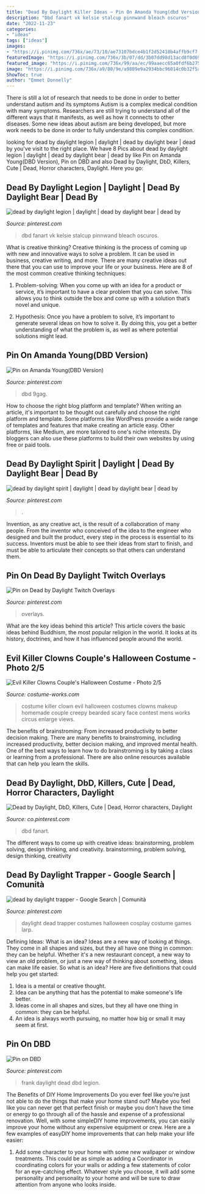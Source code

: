 ```yaml
---
title: "Dead By Daylight Killer Ideas ~ Pin On Amanda Young(dbd Version)"
description: "Dbd fanart vk kelsie stalcup pinnwand bleach oscuros"
date: "2022-11-23"
categories:
- "ideas"
tags: ["ideas"]
images:
- "https://i.pinimg.com/736x/ae/73/10/ae73107bdce4b1f2d52418b4affb9cf7.jpg"
featuredImage: "https://i.pinimg.com/736x/3b/07/dd/3b07dd98d13acd8f0d69f09f2ed4c097.jpg"
featured_image: "https://i.pinimg.com/736x/99/aa/ec/99aaecc65a0fdf6b27550de5f4112bbb.jpg"
image: "https://i.pinimg.com/736x/a9/80/9e/a9809e9a2934bbc96014c0b32f5afe0e.jpg"
ShowToc: true
author: "Emmet Donnelly"
---
```



There is still a lot of research that needs to be done in order to better understand autism and its symptoms
Autism is a complex medical condition with many symptoms. Researchers are still trying to understand all of the different ways that it manifests, as well as how it connects to other diseases. Some new ideas about autism are being developed, but more work needs to be done in order to fully understand this complex condition.

	

		
looking for dead by daylight legion | daylight | dead by daylight bear | dead by you've visit to the right place. We have 8 Pics about dead by daylight legion | daylight | dead by daylight bear | dead by like Pin on Amanda Young(DBD Version), Pin on DBD and also Dead by Daylight, DbD, Killers, Cute | Dead, Horror characters, Daylight. Here you go:
		
    
## Dead By Daylight Legion | Daylight | Dead By Daylight Bear | Dead By

<img loading=lazy src="https://i.pinimg.com/736x/f3/5f/b9/f35fb93980ce5d9a857d44584b01b008.jpg" onerror="this.onerror=null;this.src='https://tse1.mm.bing.net/th?id=OIP.eqOHEGck-g_MIXrT7m0kcQAAAA&amp;pid=15.1';" alt="dead by daylight legion | daylight | dead by daylight bear | dead by">

_Source: pinterest.com_

>dbd fanart vk kelsie stalcup pinnwand bleach oscuros. 

	

What is creative thinking?
Creative thinking is the process of coming up with new and innovative ways to solve a problem. It can be used in business, creative writing, and more. There are many creative ideas out there that you can use to improve your life or your business. Here are 8 of the most common creative thinking techniques:
1. Problem-solving: When you come up with an idea for a product or service, it’s important to have a clear problem that you can solve. This allows you to think outside the box and come up with a solution that’s novel and unique.

2. Hypothesis: Once you have a problem to solve, it’s important to generate several ideas on how to solve it. By doing this, you get a better understanding of what the problem is, as well as where potential solutions might lead.

    
## Pin On Amanda Young(DBD Version)

<img loading=lazy src="https://i.pinimg.com/736x/d5/3f/d4/d53fd4727c3334abd571b6c671fafef3.jpg" onerror="this.onerror=null;this.src='https://tse1.mm.bing.net/th?id=OIP.NQBJlgOpYwX0aOZwo1qlHwHaL6&amp;pid=15.1';" alt="Pin on Amanda Young(DBD Version)">

_Source: pinterest.com_

>dbd 9gag. 

	

How to choose the right blog platform and template?
When writing an article, it's important to be thought out carefully and choose the right platform and template. Some platforms like WordPress provide a wide range of templates and features that make creating an article easy. Other platforms, like Medium, are more tailored to one's niche interests. Diy bloggers can also use these platforms to build their own websites by using free or paid tools.

    
## Dead By Daylight Spirit | Daylight | Dead By Daylight Bear | Dead By

<img loading=lazy src="https://i.pinimg.com/736x/3b/07/dd/3b07dd98d13acd8f0d69f09f2ed4c097.jpg" onerror="this.onerror=null;this.src='https://tse4.mm.bing.net/th?id=OIP.GP4eVEXjtJZ3AqxAD9leKAHaKV&amp;pid=15.1';" alt="dead by daylight spirit | daylight | dead by daylight bear | dead by">

_Source: pinterest.com_

>. 

	

Invention, as any creative act, is the result of a collaboration of many people. From the inventor who conceived of the idea to the engineer who designed and built the product, every step in the process is essential to its success. Inventors must be able to see their ideas from start to finish, and must be able to articulate their concepts so that others can understand them.

    
## Pin On Dead By Daylight Twitch Overlays

<img loading=lazy src="https://i.pinimg.com/736x/a9/80/9e/a9809e9a2934bbc96014c0b32f5afe0e.jpg" onerror="this.onerror=null;this.src='https://tse3.mm.bing.net/th?id=OIP.4oU2Gt2iUjKMEduAGp3qVgHaEK&amp;pid=15.1';" alt="Pin on Dead by Daylight Twitch Overlays">

_Source: pinterest.com_

>overlays. 

	

What are the key ideas behind this article?
This article covers the basic ideas behind Buddhism, the most popular religion in the world. It looks at its history, doctrines, and how it has influenced people around the world.

    
## Evil Killer Clowns Couple&#039;s Halloween Costume - Photo 2/5

<img loading=lazy src="http://photos.costume-works.com/full/evil_killer_clowns1.jpg" onerror="this.onerror=null;this.src='https://tse1.mm.bing.net/th?id=OIP.w2BT4zn7dzNRJRDP4FYxPQHaNK&amp;pid=15.1';" alt="Evil Killer Clowns Couple&#039;s Halloween Costume - Photo 2/5">

_Source: costume-works.com_

>costume killer clown evil halloween costumes clowns makeup homemade couple creepy bearded scary face contest mens works circus enlarge views. 

	

The benefits of brainstroming: From increased productivity to better decision making.
There are many benefits to brainstroming, including increased productivity, better decision making, and improved mental health. One of the best ways to learn how to do brainstroming is by taking a class or learning from a professional. There are also online resources available that can help you learn the skills.

    
## Dead By Daylight, DbD, Killers, Cute | Dead, Horror Characters, Daylight

<img loading=lazy src="https://i.pinimg.com/736x/ae/73/10/ae73107bdce4b1f2d52418b4affb9cf7.jpg" onerror="this.onerror=null;this.src='https://tse3.mm.bing.net/th?id=OIP.pSJq-JtmiiW44RXKLlQ16wHaKd&amp;pid=15.1';" alt="Dead by Daylight, DbD, Killers, Cute | Dead, Horror characters, Daylight">

_Source: co.pinterest.com_

>dbd fanart. 

	

The different ways to come up with creative ideas: brainstorming, problem solving, design thinking, and creativity.
brainstorming, problem solving, design thinking, creativity

    
## Dead By Daylight Trapper - Google Search | Comunità

<img loading=lazy src="https://i.pinimg.com/originals/79/a8/98/79a8981f21491c52deb37dc70c77a435.jpg" onerror="this.onerror=null;this.src='https://tse1.mm.bing.net/th?id=OIP.RhsF76DQAXBZ5kV8hvLSYgHaJ4&amp;pid=15.1';" alt="dead by daylight trapper - Google Search | Comunità">

_Source: pinterest.com_

>daylight dead trapper costumes halloween cosplay costume games larp. 

	

Defining Ideas: What is an idea?
Ideas are a new way of looking at things. They come in all shapes and sizes, but they all have one thing in common: they can be helpful. Whether it's a new restaurant concept, a new way to view an old problem, or just a new way of thinking about something, ideas can make life easier. So what is an idea? Here are five definitions that could help you get started: 
1) Idea is a mental or creative thought.
2) Idea can be anything that has the potential to make someone's life better.
3) Ideas come in all shapes and sizes, but they all have one thing in common: they can be helpful.
4) An idea is always worth pursuing, no matter how big or small it may seem at first.

    
## Pin On DBD

<img loading=lazy src="https://i.pinimg.com/736x/99/aa/ec/99aaecc65a0fdf6b27550de5f4112bbb.jpg" onerror="this.onerror=null;this.src='https://tse1.mm.bing.net/th?id=OIP.3tF4ZdEw1rR-DqzwduYfZQHaFb&amp;pid=15.1';" alt="Pin on DBD">

_Source: pinterest.com_

>frank daylight dead dbd legion. 

	

The Benefits of DIY Home Improvements
Do you ever feel like you’re just not able to do the things that make your home stand out? Maybe you feel like you can never get that perfect finish or maybe you don’t have the time or energy to go through all of the hassle and expense of a professional renovation. Well, with some simpleDIY home improvements, you can easily improve your home without any expensive equipment or crew. Here are a few examples of easyDIY home improvements that can help make your life easier: 
1. Add some character to your home with some new wallpaper or window treatments. This could be as simple as adding a Coordinator in coordinating colors for your walls or adding a few statements of color for an eye-catching effect. Whatever style you choose, it will add some personality and personality to your home and will be sure to draw attention from anyone who looks inside.

